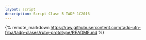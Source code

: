```yaml
---
layout: script
description: Script Clase 5 TADP 1C2016
---	 
```


{% remote_markdown https://raw.githubusercontent.com/tadp-utn-frba/tadp-clases/ruby-prototype/README.md %}

